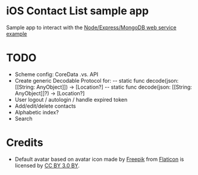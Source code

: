 # iOS Contact List sample app
Sample app to interact with the [Node/Express/MongoDB web service example](https://github.com/andrea-prearo/node-contact-list-webservice)

# TODO
- Scheme config: CoreData .vs. API
- Create generic Decodable Protocol for:
-- static func decode(json: [[String: AnyObject]]) -> [Location?]
-- static func decode(json: [[String: AnyObject]]?) -> [Location?]
- User logout / autologin / handle expired token
- Add/edit/delete contacts
- Alphabetic index?
- Search

# Credits
- Default avatar based on avatar icon made by [Freepik](http://www.freepik.com) from [Flaticon](http://www.flaticon.com) is licensed by [CC BY 3.0 BY](http://creativecommons.org/licenses/by/3.0/).
